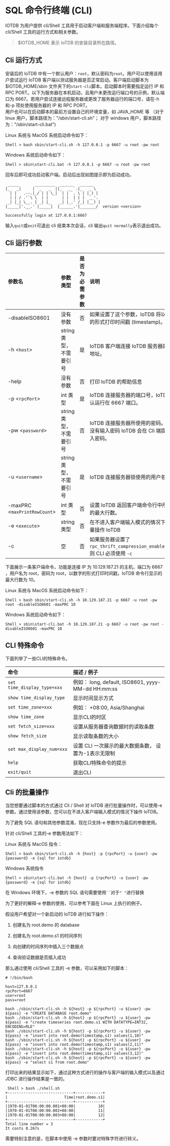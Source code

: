 <!--

    Licensed to the Apache Software Foundation (ASF) under one
    or more contributor license agreements.  See the NOTICE file
    distributed with this work for additional information
    regarding copyright ownership.  The ASF licenses this file
    to you under the Apache License, Version 2.0 (the
    "License"); you may not use this file except in compliance
    with the License.  You may obtain a copy of the License at
    
        http://www.apache.org/licenses/LICENSE-2.0
    
    Unless required by applicable law or agreed to in writing,
    software distributed under the License is distributed on an
    "AS IS" BASIS, WITHOUT WARRANTIES OR CONDITIONS OF ANY
    KIND, either express or implied.  See the License for the
    specific language governing permissions and limitations
    under the License.

-->

# SQL 命令行终端 (CLI)

IOTDB 为用户提供 cli/Shell 工具用于启动客户端和服务端程序。下面介绍每个 cli/Shell 工具的运行方式和相关参数。
> \$IOTDB\_HOME 表示 IoTDB 的安装目录所在路径。

## Cli 运行方式
安装后的 IoTDB 中有一个默认用户：`root`，默认密码为`root`。用户可以使用该用户尝试运行 IoTDB 客户端以测试服务器是否正常启动。客户端启动脚本为$IOTDB_HOME/sbin 文件夹下的`start-cli`脚本。启动脚本时需要指定运行 IP 和 RPC PORT。以下为服务器在本机启动，且用户未更改运行端口号的示例，默认端口为 6667。若用户尝试连接远程服务器或更改了服务器运行的端口号，请在-h 和-p 项处使用服务器的 IP 和 RPC PORT。<br>
用户也可以在启动脚本的最前方设置自己的环境变量，如 JAVA_HOME 等 （对于 linux 用户，脚本路径为："/sbin/start-cli.sh"； 对于 windows 用户，脚本路径为："/sbin/start-cli.bat")

Linux 系统与 MacOS 系统启动命令如下：

```shell
Shell > bash sbin/start-cli.sh -h 127.0.0.1 -p 6667 -u root -pw root
```
Windows 系统启动命令如下：

```shell
Shell > sbin\start-cli.bat -h 127.0.0.1 -p 6667 -u root -pw root
```
回车后即可成功启动客户端。启动后出现如图提示即为启动成功。

```
 _____       _________  ______   ______
|_   _|     |  _   _  ||_   _ `.|_   _ \
  | |   .--.|_/ | | \_|  | | `. \ | |_) |
  | | / .'`\ \  | |      | |  | | |  __'.
 _| |_| \__. | _| |_    _| |_.' /_| |__) |
|_____|'.__.' |_____|  |______.'|_______/  version <version>

Successfully login at 127.0.0.1:6667
```
输入`quit`或`exit`可退出 cli 结束本次会话，cli 输出`quit normally`表示退出成功。

## Cli 运行参数

|参数名|参数类型|是否为必需参数| 说明| 例子 |
|:---|:---|:---|:---|:---|
|-disableISO8601 |没有参数 | 否 |如果设置了这个参数，IoTDB 将以数字的形式打印时间戳 (timestamp)。|-disableISO8601|
|-h <`host`> |string 类型，不需要引号|是|IoTDB 客户端连接 IoTDB 服务器的 IP 地址。|-h 10.129.187.21|
|-help|没有参数|否|打印 IoTDB 的帮助信息|-help|
|-p <`rpcPort`>|int 类型|是|IoTDB 连接服务器的端口号，IoTDB 默认运行在 6667 端口。|-p 6667|
|-pw <`password`>|string 类型，不需要引号|否|IoTDB 连接服务器所使用的密码。如果没有输入密码 IoTDB 会在 Cli 端提示输入密码。|-pw root|
|-u <`username`>|string 类型，不需要引号|是|IoTDB 连接服务器锁使用的用户名。|-u root|
|-maxPRC <`maxPrintRowCount`>|int 类型|否|设置 IoTDB 返回客户端命令行中所显示的最大行数。|-maxPRC 10|
|-e <`execute`> |string 类型|否|在不进入客户端输入模式的情况下，批量操作 IoTDB|-e "show databases"|
|-c | 空 | 否 | 如果服务器设置了 `rpc_thrift_compression_enable=true`, 则 CLI 必须使用 `-c` | -c |

下面展示一条客户端命令，功能是连接 IP 为 10.129.187.21 的主机，端口为 6667 ，用户名为 root，密码为 root，以数字的形式打印时间戳，IoTDB 命令行显示的最大行数为 10。

Linux 系统与 MacOS 系统启动命令如下：

```shell
Shell > bash sbin/start-cli.sh -h 10.129.187.21 -p 6667 -u root -pw root -disableISO8601 -maxPRC 10
```
Windows 系统启动命令如下：

```shell
Shell > sbin\start-cli.bat -h 10.129.187.21 -p 6667 -u root -pw root -disableISO8601 -maxPRC 10
```

## CLI 特殊命令
下面列举了一些CLI的特殊命令。

| 命令 | 描述 / 例子 |
|:---|:---|
| `set time_display_type=xxx` | 例如： long, default, ISO8601, yyyy-MM-dd HH:mm:ss |
| `show time_display_type` | 显示时间显示方式 |
| `set time_zone=xxx` | 例如： +08:00, Asia/Shanghai |
| `show time_zone` | 显示CLI的时区 |
| `set fetch_size=xxx` | 设置从服务器查询数据时的读取条数 |
| `show fetch_size` |  显示读取条数的大小 |
| `set max_display_num=xxx` | 设置 CLI 一次展示的最大数据条数， 设置为-1表示无限制 |
| `help` | 获取CLI特殊命令的提示 |
| `exit/quit` | 退出CLI |


## Cli 的批量操作
当您想要通过脚本的方式通过 Cli / Shell 对 IoTDB 进行批量操作时，可以使用-e 参数。通过使用该参数，您可以在不进入客户端输入模式的情况下操作 IoTDB。

为了避免 SQL 语句和其他参数混淆，现在只支持-e 参数作为最后的参数使用。

针对 cli/Shell 工具的-e 参数用法如下：

Linux 系统与 MacOS 指令：

```shell
Shell > bash sbin/start-cli.sh -h {host} -p {rpcPort} -u {user} -pw {password} -e {sql for iotdb}
```

Windows 系统指令
```shell
Shell > sbin\start-cli.bat -h {host} -p {rpcPort} -u {user} -pw {password} -e {sql for iotdb}
```

在 Windows 环境下，-e 参数的 SQL 语句需要使用` `` `对于`" "`进行替换

为了更好的解释-e 参数的使用，可以参考下面在 Linux 上执行的例子。

假设用户希望对一个新启动的 IoTDB 进行如下操作：

1. 创建名为 root.demo 的 database

2. 创建名为 root.demo.s1 的时间序列

3. 向创建的时间序列中插入三个数据点

4. 查询验证数据是否插入成功

那么通过使用 cli/Shell 工具的 -e 参数，可以采用如下的脚本：

```shell
# !/bin/bash

host=127.0.0.1
rpcPort=6667
user=root
pass=root

bash ./sbin/start-cli.sh -h ${host} -p ${rpcPort} -u ${user} -pw ${pass} -e "CREATE DATABASE root.demo"
bash ./sbin/start-cli.sh -h ${host} -p ${rpcPort} -u ${user} -pw ${pass} -e "create timeseries root.demo.s1 WITH DATATYPE=INT32, ENCODING=RLE"
bash ./sbin/start-cli.sh -h ${host} -p ${rpcPort} -u ${user} -pw ${pass} -e "insert into root.demo(timestamp,s1) values(1,10)"
bash ./sbin/start-cli.sh -h ${host} -p ${rpcPort} -u ${user} -pw ${pass} -e "insert into root.demo(timestamp,s1) values(2,11)"
bash ./sbin/start-cli.sh -h ${host} -p ${rpcPort} -u ${user} -pw ${pass} -e "insert into root.demo(timestamp,s1) values(3,12)"
bash ./sbin/start-cli.sh -h ${host} -p ${rpcPort} -u ${user} -pw ${pass} -e "select s1 from root.demo"
```

打印出来的结果显示如下，通过这种方式进行的操作与客户端的输入模式以及通过 JDBC 进行操作结果是一致的。

```shell
 Shell > bash ./shell.sh 
+-----------------------------+------------+
|                         Time|root.demo.s1|
+-----------------------------+------------+
|1970-01-01T08:00:00.001+08:00|          10|
|1970-01-01T08:00:00.002+08:00|          11|
|1970-01-01T08:00:00.003+08:00|          12|
+-----------------------------+------------+
Total line number = 3
It costs 0.267s
```

需要特别注意的是，在脚本中使用 -e 参数时要对特殊字符进行转义。


